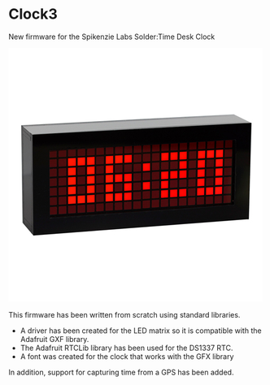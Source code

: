 # Clock3
New firmware for the Spikenzie Labs Solder:Time Desk Clock

![Clock](https://github.com/porrey/Clock3/raw/master/Images/Clock.jpg)

This firmware has been written from scratch using standard libraries.


- A driver has been created for the LED matrix so it is compatible with the Adafruit GXF library.
- The Adafruit RTCLib library has been used for the DS1337 RTC.
- A font was created for the clock that works with the GFX library

In addition, support for capturing time from a GPS has been added.
